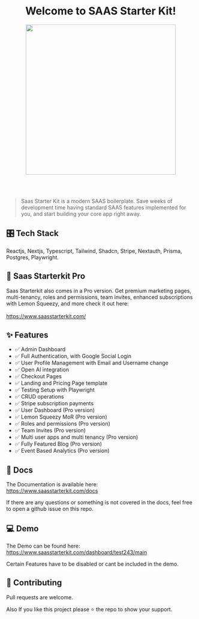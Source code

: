 <h1 align="center">Welcome to SAAS Starter Kit!
</h1>
<p align="center">
  <img height="auto" width="400px" src="https://user-images.githubusercontent.com/24860061/113771653-839ae180-96d8-11eb-9df5-49a856019be4.png" />
<p align="center">
<br />
<br />
 
> Saas Starter Kit is a modern SAAS boilerplate. Save weeks of development time having standard SAAS features implemented for you, and start building your core app right away. 


## 🎛 Tech Stack 
Reactjs, Nextjs, Typescript, Tailwind, Shadcn, Stripe, Nextauth, Prisma, Postgres, Playwright. 


  
## 🧿 Saas Starterkit Pro
 
Saas Starterkit also comes in a Pro version. Get premium marketing pages, multi-tenancy, roles and permissions, team invites, enhanced subscriptions with Lemon Squeezy, and more check it out here: 
<br />
<br />
https://www.saasstarterkit.com/
<br />

## ✨ Features
-  ✅  Admin Dashboard
-  ✅  Full Authentication, with Google Social Login
-  ✅  User Profile Management with Email and Username change
-  ✅  Open AI integration
-  ✅  Checkout Pages
-  ✅  Landing and Pricing Page template
-  ✅  Testing Setup with Playwright
-  ✅  CRUD operations
-  ✅  Stripe subscription payments
-  ✅  User Dashboard (Pro version)
-  ✅  Lemon Squeezy MoR (Pro version)
-  ✅  Roles and permissions (Pro version)
-  ✅  Team Invites (Pro version)
-  ✅  Multi user apps and multi tenancy (Pro version) 
-  ✅  Fully Featured Blog (Pro version)
-  ✅  Event Based Analytics (Pro version) 

## 📜 Docs 

The Documentation is available here: 
<br />
https://www.saasstarterkit.com/docs

If  there are any questions or something is not covered in the docs, feel free to open a github issue on this repo. 

##  💻 Demo
The Demo can be found here: 
<br />
https://www.saasstarterkit.com/dashboard/test243/main

Certain Features have to be disabled or cant be included in the demo. 


## 🤝 Contributing

Pull requests are welcome.

Also If you like this project please ⭐️ the repo to show your support.  
